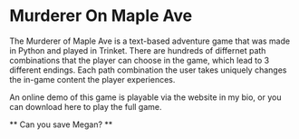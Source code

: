 # Murderer On Maple Ave
The Murderer of Maple Ave is a text-based adventure game that was made in Python and played in Trinket. There are hundreds of differnet path combinations that the player can choose in the game, which lead to 3 different endings. Each path combination the user takes uniquely changes the in-game content the player experiences.

An online demo of this game is playable via the website in my bio, or you can download here to play the full game.

** Can you save Megan? **
